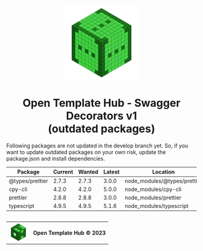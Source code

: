 <p align="center">
  <a href="https://opentemplatehub.com">
    <img src="https://raw.githubusercontent.com/open-template-hub/open-template-hub.github.io/master/assets/logo/library/swagger-decorators-logo.png" alt="Logo" width=200>
  </a>
</p>


<h1 align="center">
Open Template Hub - Swagger Decorators v1
  <br/>
(outdated packages)
</h1>

Following packages are not updated in the develop branch yet. So, if you want to update outdated packages on your own risk, update the package.json and install dependencies.

| Package | Current | Wanted | Latest | Location |
| --- | --- | --- | --- | --- |
| @types/prettier | 2.7.3 | 2.7.3 | 3.0.0 | node_modules/@types/prettier |
| cpy-cli | 4.2.0 | 4.2.0 | 5.0.0 | node_modules/cpy-cli |
| prettier | 2.8.8 | 2.8.8 | 3.0.0 | node_modules/prettier |
| typescript | 4.9.5 | 4.9.5 | 5.1.6 | node_modules/typescript |

<table align="right"><tr><td><a href="https://opentemplatehub.com"><img src="https://raw.githubusercontent.com/open-template-hub/open-template-hub.github.io/master/assets/logo/brand-logo.png" width="50px" alt="oth"/></a></td><td><b>Open Template Hub © 2023</b></td></tr></table>


